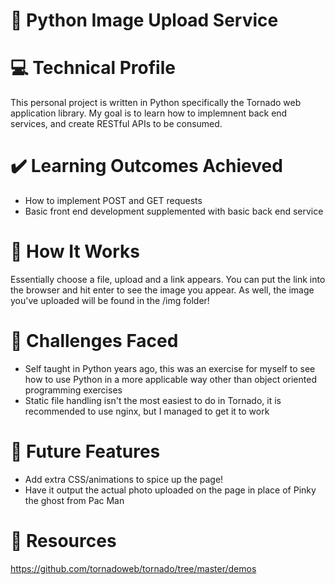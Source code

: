 # :snake: Python Image Upload Service

# :computer: Technical Profile
This personal project is written in Python specifically the Tornado web application library. My goal is to learn how to implemnent back end services, and create RESTful APIs to be consumed.

# :heavy_check_mark: Learning Outcomes Achieved
- How to implement POST and GET requests
- Basic front end development supplemented with basic back end service

# :notebook_with_decorative_cover: How It Works
Essentially choose a file, upload and a link appears. You can put the link into the browser and hit enter to see the image you appear. As well, the image you've uploaded will be found in the /img folder!

# :triangular_flag_on_post: Challenges Faced
- Self taught in Python years ago, this was an exercise for myself to see how to use Python in a more applicable way other than object oriented programming exercises
- Static file handling isn't the most easiest to do in Tornado, it is recommended to use nginx, but I managed to get it to work

# :gem: Future Features
- Add extra CSS/animations to spice up the page!
- Have it output the actual photo uploaded on the page in place of Pinky the ghost from Pac Man

# :book: Resources
https://github.com/tornadoweb/tornado/tree/master/demos
